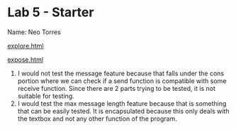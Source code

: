 # Lab 5 - Starter
Name: Neo Torres

[explore.html](https://nickpizzablock.github.io/CSE110_Lab5_Starter/explore.html)

[expose.html](https://nickpizzablock.github.io/CSE110_Lab5_Starter/expose.html)

1. I would not test the message feature because that falls under the cons portion where we can check if a send function is compatible with some receive function. Since there are 2 parts trying to be tested, it is not suitable for testing.
2. I would test the max message length feature because that is something that can be easily tested. It is encapsulated because this only deals with the textbox and not any other function of the program.
